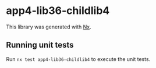 # app4-lib36-childlib4

This library was generated with [Nx](https://nx.dev).

## Running unit tests

Run `nx test app4-lib36-childlib4` to execute the unit tests.
